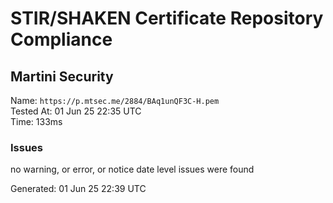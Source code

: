 # STIR/SHAKEN Certificate Repository Compliance

## Martini Security

Name: `https://p.mtsec.me/2884/BAq1unQF3C-H.pem`\
Tested At: 01 Jun 25 22:35 UTC\
Time: 133ms

### Issues

no warning, or error, or notice date level issues were found

Generated: 01 Jun 25 22:39 UTC
